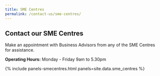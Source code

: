 ```yaml
---
title: SME Centres
permalink: /contact-us/sme-centres/
---
```


## Contact our SME Centres

Make an appointment with Business Advisors from any of the SME Centres for assistance.

**Operating Hours:** Monday - Friday 9am to 5.30pm

{% include panels-smecentres.html panels=site.data.sme_centres %}
